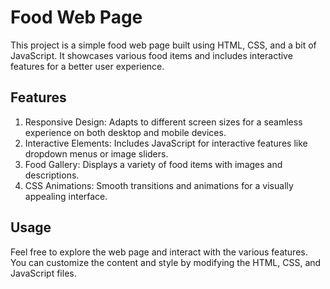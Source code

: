 # Food Web Page
This project is a simple food web page built using HTML, CSS, and a bit of JavaScript. It showcases various food items and includes interactive features for a better user experience.

## Features
1. Responsive Design: Adapts to different screen sizes for a seamless experience on both desktop and mobile devices.
2. Interactive Elements: Includes JavaScript for interactive features like dropdown menus or image sliders.
3. Food Gallery: Displays a variety of food items with images and descriptions.
4. CSS Animations: Smooth transitions and animations for a visually appealing interface.

## Usage
Feel free to explore the web page and interact with the various features. You can customize the content and style by modifying the HTML, CSS, and JavaScript files.
